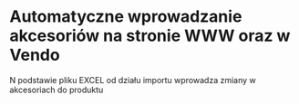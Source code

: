 # Automatyczne wprowadzanie akcesoriów na stronie WWW oraz w Vendo

N podstawie pliku EXCEL od działu importu wprowadza zmiany w akcesoriach do produktu
